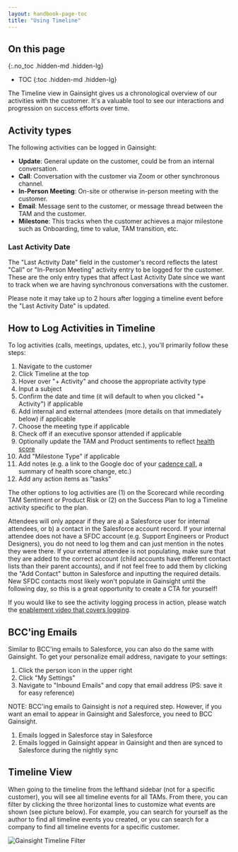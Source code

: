 ```yaml
---
layout: handbook-page-toc
title: "Using Timeline"
---
```


## On this page
{:.no_toc .hidden-md .hidden-lg}

- TOC
{:toc .hidden-md .hidden-lg}

The Timeline view in Gainsight gives us a chronological overview of our activities with the customer. It's a valuable tool to see our interactions and progression on success efforts over time.

## Activity types

The following activities can be logged in Gainsight:

- **Update**: General update on the customer, could be from an internal conversation.
- **Call**: Conversation with the customer via Zoom or other synchronous channel.
- **In-Person Meeting**: On-site or otherwise in-person meeting with the customer.
- **Email**: Message sent to the customer, or message thread between the TAM and the customer.
- **Milestone**: This tracks when the customer achieves a major milestone such as Onboarding, time to value, TAM transition, etc.

### Last Activity Date

The "Last Activity Date" field in the customer's record reflects the latest "Call" or "In-Person Meeting" activity entry to be logged for the customer. These are the only entry types that affect Last Activity Date since we want to track when we are having synchronous conversations with the customer.

Please note it may take up to 2 hours after logging a timeline event before the "Last Activity Date" is updated.

## How to Log Activities in Timeline

To log activities (calls, meetings, updates, etc.), you'll primarily follow these steps:

1. Navigate to the customer
1. Click Timeline at the top
1. Hover over "+ Activity" and choose the appropriate activity type
1. Input a subject
1. Confirm the date and time (it will default to when you clicked "+ Activity") if applicable
1. Add internal and external attendees (more details on that immediately below) if applicable
1. Choose the meeting type if applicable
1. Check off if an executive sponsor attended if applicable
1. Optionally update the TAM and Product sentiments to reflect [health score](/handbook/customer-success/tam/health-score-triage/)
1. Add "Milestone Type" if applicable
1. Add notes (e.g. a link to the Google doc of your [cadence call](/handbook/customer-success/tam/cadence-calls), a summary of health score change, etc.)
1. Add any action items as "tasks"

The other options to log activities are (1) on the Scorecard while recording TAM Sentiment or Product Risk or (2) on the Success Plan to log a Timeline activity specific to the plan.

Attendees will only appear if they are a) a Salesforce user for internal attendees, or b) a contact in the Salesforce account record. If your internal attendee does not have a SFDC account (e.g. Support Engineers or Product Designers), you do not need to log them and can just mention in the notes they were there. If your external attendee is not populating, make sure that they are added to the correct account (child accounts have different contact lists than their parent accounts), and if not feel free to add them by clicking the "Add Contact" button in Salesforce and inputting the required details. New SFDC contacts most likely won't populate in Gainsight until the following day, so this is a great opportunity to create a CTA for yourself!

If you would like to see the activity logging process in action, please watch the [enablement video that covers logging](https://youtu.be/PL9shBdCMmo).

## BCC'ing Emails

Similar to BCC'ing emails to Salesforce, you can also do the same with Gainsight. To get your personalize email address, navigate to your settings:

1. Click the person icon in the upper right
1. Click "My Settings"
1. Navigate to "Inbound Emails" and copy that email address (PS: save it for easy reference)

NOTE: BCC'ing emails to Gainsight is _not_ a required step. However, if you want an email to appear in Gainsight and Salesforce, you need to BCC Gainsight.

1. Emails logged in Salesforce stay in Salesforce
1. Emails logged in Gainsight appear in Gainsight and then are synced to Salesforce during the nightly sync

## Timeline View

When going to the timeline from the lefthand sidebar (not for a specific customer), you will see all timeline events for all TAMs. From there, you can filter by clicking the three horizontal lines to customize what events are shown (see picture below). For example, you can search for yourself as the author to find all timeline events you created, or you can search for a company to find all timeline events for a specific customer.

![Gainsight Timeline Filter](/images/handbook/customer-success/gainsight-timeline-filter.png "Gainsight Timeline Filter")
